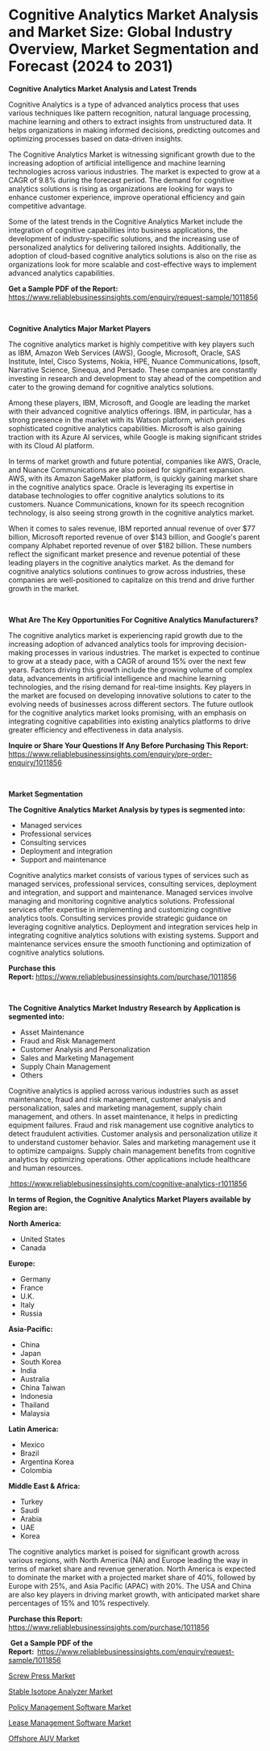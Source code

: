 <p><h1>Cognitive Analytics Market Analysis and Market Size: Global Industry Overview, Market Segmentation and Forecast (2024 to 2031)</h1></p><p><strong>Cognitive Analytics Market Analysis and Latest Trends</strong></p>
<p><p>Cognitive Analytics is a type of advanced analytics process that uses various techniques like pattern recognition, natural language processing, machine learning and others to extract insights from unstructured data. It helps organizations in making informed decisions, predicting outcomes and optimizing processes based on data-driven insights.</p><p>The Cognitive Analytics Market is witnessing significant growth due to the increasing adoption of artificial intelligence and machine learning technologies across various industries. The market is expected to grow at a CAGR of 9.8% during the forecast period. The demand for cognitive analytics solutions is rising as organizations are looking for ways to enhance customer experience, improve operational efficiency and gain competitive advantage.</p><p>Some of the latest trends in the Cognitive Analytics Market include the integration of cognitive capabilities into business applications, the development of industry-specific solutions, and the increasing use of personalized analytics for delivering tailored insights. Additionally, the adoption of cloud-based cognitive analytics solutions is also on the rise as organizations look for more scalable and cost-effective ways to implement advanced analytics capabilities.</p></p>
<p><strong>Get a Sample PDF of the Report:&nbsp;</strong> <a href="https://www.reliablebusinessinsights.com/enquiry/request-sample/1011856">https://www.reliablebusinessinsights.com/enquiry/request-sample/1011856</a></p>
<p>&nbsp;</p>
<p><strong>Cognitive Analytics Major Market Players</strong></p>
<p><p>The cognitive analytics market is highly competitive with key players such as IBM, Amazon Web Services (AWS), Google, Microsoft, Oracle, SAS Institute, Intel, Cisco Systems, Nokia, HPE, Nuance Communications, Ipsoft, Narrative Science, Sinequa, and Persado. These companies are constantly investing in research and development to stay ahead of the competition and cater to the growing demand for cognitive analytics solutions.</p><p>Among these players, IBM, Microsoft, and Google are leading the market with their advanced cognitive analytics offerings. IBM, in particular, has a strong presence in the market with its Watson platform, which provides sophisticated cognitive analytics capabilities. Microsoft is also gaining traction with its Azure AI services, while Google is making significant strides with its Cloud AI platform.</p><p>In terms of market growth and future potential, companies like AWS, Oracle, and Nuance Communications are also poised for significant expansion. AWS, with its Amazon SageMaker platform, is quickly gaining market share in the cognitive analytics space. Oracle is leveraging its expertise in database technologies to offer cognitive analytics solutions to its customers. Nuance Communications, known for its speech recognition technology, is also seeing strong growth in the cognitive analytics market.</p><p>When it comes to sales revenue, IBM reported annual revenue of over $77 billion, Microsoft reported revenue of over $143 billion, and Google's parent company Alphabet reported revenue of over $182 billion. These numbers reflect the significant market presence and revenue potential of these leading players in the cognitive analytics market. As the demand for cognitive analytics solutions continues to grow across industries, these companies are well-positioned to capitalize on this trend and drive further growth in the market.</p></p>
<p>&nbsp;</p>
<p><strong>What Are The Key Opportunities For Cognitive Analytics Manufacturers?</strong></p>
<p><p>The cognitive analytics market is experiencing rapid growth due to the increasing adoption of advanced analytics tools for improving decision-making processes in various industries. The market is expected to continue to grow at a steady pace, with a CAGR of around 15% over the next few years. Factors driving this growth include the growing volume of complex data, advancements in artificial intelligence and machine learning technologies, and the rising demand for real-time insights. Key players in the market are focused on developing innovative solutions to cater to the evolving needs of businesses across different sectors. The future outlook for the cognitive analytics market looks promising, with an emphasis on integrating cognitive capabilities into existing analytics platforms to drive greater efficiency and effectiveness in data analysis.</p></p>
<p><strong>Inquire or Share Your Questions If Any Before Purchasing This Report:</strong> <a href="https://www.reliablebusinessinsights.com/enquiry/pre-order-enquiry/1011856">https://www.reliablebusinessinsights.com/enquiry/pre-order-enquiry/1011856</a></p>
<p>&nbsp;</p>
<p><strong>Market Segmentation</strong></p>
<p><strong>The Cognitive Analytics Market Analysis by types is segmented into:</strong></p>
<p><ul><li>Managed services</li><li>Professional services</li><li>Consulting services</li><li>Deployment and integration</li><li>Support and maintenance</li></ul></p>
<p><p>Cognitive analytics market consists of various types of services such as managed services, professional services, consulting services, deployment and integration, and support and maintenance. Managed services involve managing and monitoring cognitive analytics solutions. Professional services offer expertise in implementing and customizing cognitive analytics tools. Consulting services provide strategic guidance on leveraging cognitive analytics. Deployment and integration services help in integrating cognitive analytics solutions with existing systems. Support and maintenance services ensure the smooth functioning and optimization of cognitive analytics solutions.</p></p>
<p><strong>Purchase this Report:&nbsp;</strong><a href="https://www.reliablebusinessinsights.com/purchase/1011856">https://www.reliablebusinessinsights.com/purchase/1011856</a></p>
<p>&nbsp;</p>
<p><strong>The Cognitive Analytics Market Industry Research by Application is segmented into:</strong></p>
<p><ul><li>Asset Maintenance</li><li>Fraud and Risk Management</li><li>Customer Analysis and Personalization</li><li>Sales and Marketing Management</li><li>Supply Chain Management</li><li>Others</li></ul></p>
<p><p>Cognitive analytics is applied across various industries such as asset maintenance, fraud and risk management, customer analysis and personalization, sales and marketing management, supply chain management, and others. In asset maintenance, it helps in predicting equipment failures. Fraud and risk management use cognitive analytics to detect fraudulent activities. Customer analysis and personalization utilize it to understand customer behavior. Sales and marketing management use it to optimize campaigns. Supply chain management benefits from cognitive analytics by optimizing operations. Other applications include healthcare and human resources.</p></p>
<p><a href="https://www.reliablebusinessinsights.com/cognitive-analytics-r1011856">&nbsp;https://www.reliablebusinessinsights.com/cognitive-analytics-r1011856</a></p>
<p><strong>In terms of Region, the Cognitive Analytics Market Players available by Region are:</strong></p>
<p>
    <p> <strong> North America: </strong>
        <ul>
            <li>United States</li>
            <li>Canada</li>
        </ul>
        </p> 
    <p> <strong> Europe: </strong>
        <ul>
            <li>Germany</li>
            <li>France</li>
            <li>U.K.</li>
            <li>Italy</li>
            <li>Russia</li>
        </ul>
        </p> 
    <p> <strong> Asia-Pacific: </strong>
        <ul>
            <li>China</li>
            <li>Japan</li>
            <li>South Korea</li>
            <li>India</li>
            <li>Australia</li>
            <li>China Taiwan</li>
            <li>Indonesia</li>
            <li>Thailand</li>
            <li>Malaysia</li>
        </ul>
        </p> 
    <p> <strong> Latin America: </strong>
        <ul>
            <li>Mexico</li>
            <li>Brazil</li>
            <li>Argentina Korea</li>
            <li>Colombia</li>
        </ul>
        </p> 
    <p> <strong> Middle East & Africa: </strong>
        <ul>
            <li>Turkey</li>
            <li>Saudi</li>
            <li>Arabia</li>
            <li>UAE</li>
            <li>Korea</li>
        </ul>
    </p>
    </p>
<p><p>The cognitive analytics market is poised for significant growth across various regions, with North America (NA) and Europe leading the way in terms of market share and revenue generation. North America is expected to dominate the market with a projected market share of 40%, followed by Europe with 25%, and Asia Pacific (APAC) with 20%. The USA and China are also key players in driving market growth, with anticipated market share percentages of 15% and 10% respectively.</p></p>
<p><strong>Purchase this Report: </strong><a href="https://www.reliablebusinessinsights.com/purchase/1011856">https://www.reliablebusinessinsights.com/purchase/1011856</a></p>
<p>&nbsp;<strong>Get a Sample PDF of the Report:&nbsp;&nbsp;</strong><a href="https://www.reliablebusinessinsights.com/enquiry/request-sample/1011856">https://www.reliablebusinessinsights.com/enquiry/request-sample/1011856</a></p>
<p><strong></strong></p>
<p><p><a href="https://medium.com/@ransomohns/an-in-depth-analysis-of-the-global-screw-press-market-scope-and-its-rapid-growing-9-4-84cad5855dfb">Screw Press Market</a></p><p><a href="https://medium.com/@guyskiles48/stable-isotope-analyzer-market-emerging-trends-and-future-prospects-for-period-from-2024-to-2031-1ad59aed3eb3">Stable Isotope Analyzer Market</a></p><p><a href="https://github.com/AlysaLedner2023/Market-Research-Report-List-2/blob/main/policy-management-software-market.md">Policy Management Software Market</a></p><p><a href="https://github.com/Sherrillcrooksxa8i18ucf2m/Market-Research-Report-List-3/blob/main/lease-management-software-market.md">Lease Management Software Market</a></p><p><a href="https://medium.com/@richard_ellings/emerging-trends-in-offshore-auv-market-global-outlook-and-future-prospects-from-2024-2031-2eb0f7b6c26d">Offshore AUV Market</a></p></p>